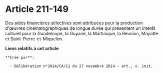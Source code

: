 # Article 211-149

Des aides financières sélectives sont attribuées pour la production d'œuvres cinématographiques de longue durée qui
présentent un intérêt culturel pour la Guadeloupe, la Guyane, la Martinique, la Réunion, Mayotte et Saint-Pierre-et-Miquelon.

**Liens relatifs à cet article**

	**Créé par**:

	  - Délibération n°2014/CA/11 du 27 novembre 2014 - art., v. init.
